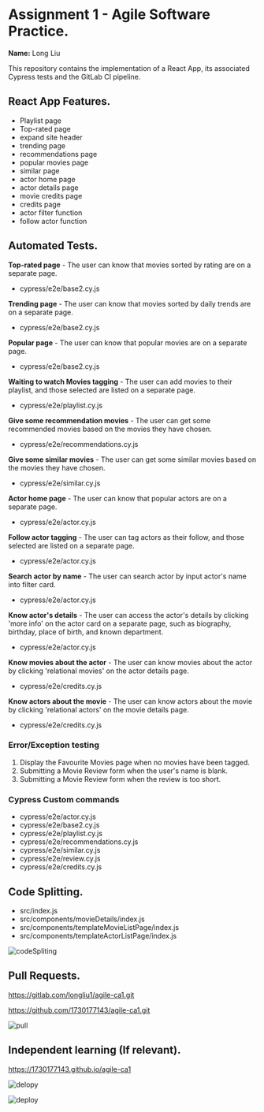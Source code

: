 # Assignment 1 - Agile Software Practice.

__Name:__ Long Liu

This repository contains the implementation of a React App, its associated Cypress tests and the GitLab CI pipeline.

## React App Features.

+ Playlist page
+ Top-rated page
+ expand site header
+ trending page
+ recommendations page
+ popular movies page
+ similar page
+ actor home page
+ actor details page
+ movie credits page
+ credits page
+ actor filter function
+ follow actor function

## Automated Tests.


__Top-rated page__ - The user can know that movies sorted by rating are on a separate page.

+ cypress/e2e/base2.cy.js

__Trending page__ - The user can know that movies sorted by daily trends are on a separate page.

+ cypress/e2e/base2.cy.js

__Popular page__ - The user can know that popular movies are on a separate page.

+ cypress/e2e/base2.cy.js

__Waiting to watch Movies tagging__ - The user can add movies to their playlist, and those selected are listed on a separate page.

+ cypress/e2e/playlist.cy.js

__Give some recommendation movies__ - The user can get some recommended movies based on the movies they have chosen.

+ cypress/e2e/recommendations.cy.js

__Give some similar movies__ - The user can get some similar movies based on the movies they have chosen.

+ cypress/e2e/similar.cy.js

__Actor home page__ - The user can know that popular actors are on a separate page.

+ cypress/e2e/actor.cy.js

__Follow actor tagging__ - The user can tag actors as their follow, and those selected are listed on a separate page.

+ cypress/e2e/actor.cy.js

__Search actor by name__ - The user can search actor by input actor's name into filter card.

+ cypress/e2e/actor.cy.js

__Know actor's details__ - The user can access the actor's details by clicking 'more info' on the actor card on a separate page, such as biography, birthday, place of birth, and known department.

+ cypress/e2e/actor.cy.js

__Know movies about the actor__ - The user can know movies about the actor by clicking 'relational movies' on the actor details page.

+ cypress/e2e/credits.cy.js

__Know actors about the movie__ - The user can know actors about the movie by clicking 'relational actors' on the movie details page.

+ cypress/e2e/credits.cy.js

### Error/Exception testing 

1. Display the Favourite Movies page when no movies have been tagged.
2. Submitting a Movie Review form when the user's name is blank.
3. Submitting a Movie Review form when the review is too short.

### Cypress Custom commands 

+ cypress/e2e/actor.cy.js
+ cypress/e2e/base2.cy.js
+ cypress/e2e/playlist.cy.js
+ cypress/e2e/recommendations.cy.js
+ cypress/e2e/similar.cy.js
+ cypress/e2e/review.cy.js
+ cypress/e2e/credits.cy.js

## Code Splitting.


+ src/index.js
+ src/components/movieDetails/index.js
+ src/components/templateMovieListPage/index.js
+ src/components/templateActorListPage/index.js

![codeSpliting](./imgs/codeSpliting.png)

## Pull Requests.

https://gitlab.com/longliu1/agile-ca1.git

https://github.com/1730177143/agile-ca1.git

![pull](./imgs/pull.png)

## Independent learning (If relevant).

https://1730177143.github.io/agile-ca1

![delopy](./imgs/delopy.png)

![deploy](./imgs/deploy.png)
